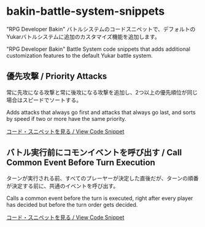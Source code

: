 # bakin-battle-system-snippets
"RPG Developer Bakin" バトルシステムのコードスニペットで、デフォルトのYukarバトルシステムに追加のカスタマイズ機能を追加します。

"RPG Developer Bakin" Battle System code snippets that adds additional customization features to the default Yukar battle system.

## 優先攻撃 / Priority Attacks
常に先攻になる攻撃と常に後攻になる攻撃を追加し、2つ以上の優先順位が同じ場合はスピードでソートする。

Adds attacks that always go first and attacks that always go last, and sorts by speed if two or more have the same priority.

[コード・スニペットを見る / View Code Snippet](https://github.com/Meringue-Rouge/bakin-battle-system-snippets/blob/main/Attack%20Priority.md)

## バトル実行前にコモンイベントを呼び出す / Call Common Event Before Turn Execution
ターンが実行される前、すべてのプレーヤーが決定した直後だが、ターンの順番が決定する前に、共通のイベントを呼び出す。

Calls a common event before the turn is executed, right after every player has decided but before the turn order gets decided.

[コード・スニペットを見る / View Code Snippet](https://github.com/Meringue-Rouge/bakin-battle-system-snippets/blob/main/Common%20Event%20Before%20Turn%20Execution.md)
